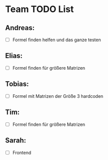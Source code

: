 # Team TODO List

## Andreas: 

- [ ] Formel finden helfen und das ganze testen

## Elias:

- [ ] Formel finden für größere Matrizen

## Tobias: 

- [ ] Formel mit Matrizen der Größe 3 hardcoden

## Tim: 

- [ ] Formel finden für größere Matrizen

## Sarah: 

- [ ] Frontend
